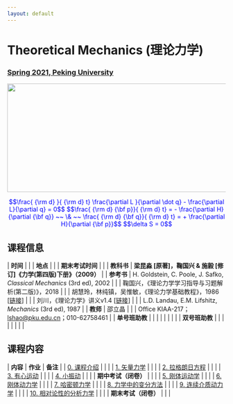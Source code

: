 ```yaml
---
layout: default
---
```


<style>
table {
  font-family: arial, sans-serif;
  border-collapse: collapse;
  width: 100%;
}

td, th {
  border: 1px solid #dddddd;
  text-align: left;
  padding: 8px;
}

tr:nth-child(odd) {
  background-color: #dddddd;
}
</style>

# <b>Theoretical Mechanics (理论力学)</b>

### <u>Spring 2021, Peking University</u>

<div style="display: flex; justify-content: center;">
<img src="http://friendshao.github.io/teaching/thmech19/thmech.png" width="550" height="250">
</div>


<p align="center">
<font color="blue">
$$\frac{ {\rm d} }{ {\rm d} t} \frac{\partial L }{\partial \dot q} - \frac{\partial L}{\partial q}  = 0$$
$$\frac{ {\rm d} {\bf p}}{ {\rm d} t} = - \frac{\partial H}{\partial {\bf q}} ~~ \& ~~ \frac{ {\rm d} {\bf q}}{ {\rm d} t} = + \frac{\partial H}{\partial {\bf p}}$$
$$\delta S = 0$$
</font>
</p>


## 课程信息

| **时间** |  |
| **地点** | |
| **期末考试时间** |  |
| **教科书** | **梁昆淼 [原著]，鞠国兴 & 施毅 [修订]《力学(第四版)下册》（2009）** |
| **参考书** | H. Goldstein, C. Poole, J. Safko, *Classical Mechanics* (3rd ed), 2002 |
| | 鞠国兴，《理论力学学习指导与习题解析(第二版)》，2018 |
| | 胡慧玲，林纯镇，吴惟敏，《理论力学基础教程》，1986 [[链接](http://www.phy.pku.edu.cn/~frxu/file/teaching/lilunlixue.pdf)] |
| | 刘川，《理论力学》讲义v1.4 [[链接](ftp://pts.phy.pku.edu.cn/liuchuan/mech_v1.4.pdf)] |
| | L.D. Landau, E.M. Lifshitz, *Mechanics* (3rd ed), 1987 |
| **教师** | 邵立晶 | 
| | Office KIAA-217；lshao@pku.edu.cn；010-62758461 | 
| **单号班助教** |  |
| | |
| | |
| **双号班助教** | |
| | |
| | |

<p></p>

## 课程内容

| **内容** | **作业** | **备注** |
| [0. 课程介绍](https://disk.pku.edu.cn:443/link/0EDD2B48102BA4B0F4887A961DA7846D) | | |
| [1. 矢量力学](https://disk.pku.edu.cn:443/link/0EDD2B48102BA4B0F4887A961DA7846D) | | |
| [2. 拉格朗日方程](https://disk.pku.edu.cn:443/link/0EDD2B48102BA4B0F4887A961DA7846D) | | |
| [3. 有心运动](https://disk.pku.edu.cn:443/link/0EDD2B48102BA4B0F4887A961DA7846D) | | |
| [4. 小振动](https://disk.pku.edu.cn:443/link/0EDD2B48102BA4B0F4887A961DA7846D) | | |
| **期中考试（闭卷）** |  |  |
| [5. 刚体运动学](https://disk.pku.edu.cn:443/link/0EDD2B48102BA4B0F4887A961DA7846D) | | |
| [6. 刚体动力学](https://disk.pku.edu.cn:443/link/0EDD2B48102BA4B0F4887A961DA7846D) | | |
| [7. 哈密顿力学](https://disk.pku.edu.cn:443/link/0EDD2B48102BA4B0F4887A961DA7846D) | | |
| [8. 力学中的变分方法](https://disk.pku.edu.cn:443/link/0EDD2B48102BA4B0F4887A961DA7846D) | | |
| [9. 连续介质动力学](https://disk.pku.edu.cn:443/link/0EDD2B48102BA4B0F4887A961DA7846D) | | |
| [10. 相对论性的分析力学](https://disk.pku.edu.cn:443/link/0EDD2B48102BA4B0F4887A961DA7846D) | | |
| **期末考试（闭卷）** | | |


<script type="text/x-mathjax-config">
  MathJax.Hub.Config({
    tex2jax: {
      inlineMath: [ ['$','$'] ],
      processEscapes: true
    }
  });
</script>
<script type="text/javascript" src="https://cdn.mathjax.org/mathjax/latest/MathJax.js?config=TeX-AMS-MML_HTMLorMML">
</script>


